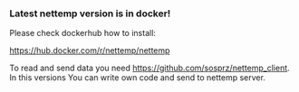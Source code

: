 ### Latest nettemp version is in docker!
Please check dockerhub how to install:

https://hub.docker.com/r/nettemp/nettemp


To read and send data you need https://github.com/sosprz/nettemp_client.
In this versions You can write own code and send to nettemp server.